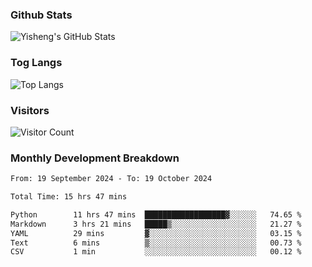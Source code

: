 ### Github Stats
![Yisheng's GitHub Stats](https://github-readme-stats-9qabuvhk1-gongyisheng.vercel.app/api?username=gongyisheng&count_private=true&show_icons=true)
### Tog Langs
![Top Langs](https://github-readme-stats-9qabuvhk1-gongyisheng.vercel.app/api/top-langs/?username=gongyisheng&layout=compact)
### Visitors
![Visitor Count](https://profile-counter.glitch.me/gongyisheng/count.svg)
### Monthly Development Breakdown
<!--START_SECTION:waka-->

```txt
From: 19 September 2024 - To: 19 October 2024

Total Time: 15 hrs 47 mins

Python        11 hrs 47 mins  ██████████████████▓░░░░░░   74.65 %
Markdown      3 hrs 21 mins   █████▒░░░░░░░░░░░░░░░░░░░   21.27 %
YAML          29 mins         ▓░░░░░░░░░░░░░░░░░░░░░░░░   03.15 %
Text          6 mins          ▒░░░░░░░░░░░░░░░░░░░░░░░░   00.73 %
CSV           1 min           ░░░░░░░░░░░░░░░░░░░░░░░░░   00.12 %
```

<!--END_SECTION:waka-->
